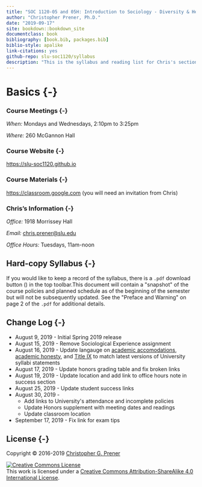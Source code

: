 ```yaml
--- 
title: "SOC 1120-05 and 05H: Introduction to Sociology - Diversity & Health"
author: "Christopher Prener, Ph.D."
date: "2019-09-17"
site: bookdown::bookdown_site
documentclass: book
bibliography: [book.bib, packages.bib]
biblio-style: apalike
link-citations: yes
github-repo: slu-soc1120/syllabus
description: "This is the syllabus and reading list for Chris's section of SOC 1120."
---
```


# Basics {-}

### Course Meetings {-}

*When:* Mondays and Wednesdays, 2:10pm to 3:25pm

*Where:* 260 McGannon Hall

### Course Website {-}

<https://slu-soc1120.github.io>

### Course Materials {-}

<https://classroom.google.com> (you will need an invitation from Chris)

### Chris’s Information {-}

*Office:* 1918 Morrissey Hall

*Email:* <chris.prener@slu.edu>

*Office Hours:* Tuesdays, 11am-noon

## Hard-copy Syllabus {-}
If you would like to keep a record of the syllabus, there is a `.pdf` download button (<i class="fa fa-file-pdf-o"></i>) in the top toolbar.This document will contain a "snapshot" of the course policies and planned schedule as of the beginning of the semester but will not be subsequently updated. See the "Preface and Warning" on page 2 of the `.pdf` for additional details.

## Change Log {-}

* August 9, 2019 - Initial Spring 2019 release
* August 15, 2019 - Remove Sociological Experience assignment
* August 16, 2019 - Update langauge on [academic accomodations](/syllabus/student-support.html), [academic honesty](/syllabus/academic-honesty.html), and [Title IX](/syllabus/harassment-and-title-ix.html) to match latest versions of University syllabi statements
* August 17, 2019 - Update honors grading table and fix broken links
* August 19, 2019 - Update location and add link to office hours note in success section
* August 25, 2019 - Update student success links
* August 30, 2019 - 
    * Add links to University's attendance and incomplete policies
    * Update Honors supplement with meeting dates and readings
    * Update classroom location
* September 17, 2019 - Fix link for exam tips

## License {-}
Copyright © 2016-2019 [Christopher G. Prener](https://chris-prener.github.io)

<a rel="license" href="http://creativecommons.org/licenses/by-sa/4.0/"><img alt="Creative Commons License" style="border-width:0" src="https://i.creativecommons.org/l/by-sa/4.0/88x31.png" /></a><br />This work is licensed under a <a rel="license" href="http://creativecommons.org/licenses/by-sa/4.0/">Creative Commons Attribution-ShareAlike 4.0 International License</a>.



